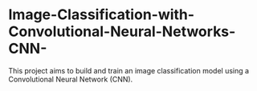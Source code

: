 # Image-Classification-with-Convolutional-Neural-Networks-CNN-
This project aims to build and train an image classification model using a Convolutional Neural Network (CNN).
